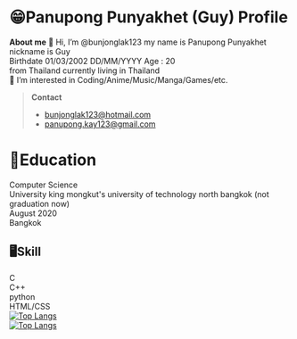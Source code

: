 # 😁Panupong Punyakhet (Guy) Profile
**About me**
👋 Hi, I’m @bunjonglak123 my name is Panupong Punyakhet nickname is Guy <br />
Birthdate 01/03/2002 DD/MM/YYYY    Age : 20 <br />from Thailand currently living in Thailand
<br /> 👀 I’m interested in Coding/Anime/Music/Manga/Games/etc.

> **Contact** 
> - bunjonglak123@hotmail.com 
> - panupong.kay123@gmail.com

# 📖Education

Computer Science<br />
University king mongkut's university of technology north bangkok (not graduation now)<br />
August 2020<br />
Bangkok<br />

## 🖥Skill
C<br />
C++<br />
python<br />
HTML/CSS<br />
[![Top Langs](https://github-readme-stats.vercel.app/api/top-langs/?username=bunjonglak123&layout=compact)](https://github.com/anuraghazra/github-readme-stats)<br />
[![Top Langs](https://github-readme-stats.vercel.app/api/top-langs/?username=bunjonglak123&langs_count=8)](https://github.com/anuraghazra/github-readme-stats)


